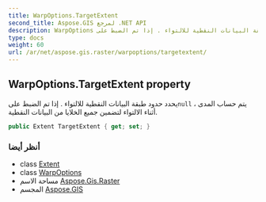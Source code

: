 ```yaml
---
title: WarpOptions.TargetExtent
second_title: Aspose.GIS لمرجع .NET API
description: WarpOptions ملكية. يحدد حدود طبقة البيانات النقطية للالتواء . إذا تم الضبط علىnull  يتم حساب المدى أثناء الالتواء لتضمين جميع الخلايا من البيانات النقطية.
type: docs
weight: 60
url: /ar/net/aspose.gis.raster/warpoptions/targetextent/
---
```

## WarpOptions.TargetExtent property

يحدد حدود طبقة البيانات النقطية للالتواء . إذا تم الضبط على`null` ، يتم حساب المدى أثناء الالتواء لتضمين جميع الخلايا من البيانات النقطية.

```csharp
public Extent TargetExtent { get; set; }
```

### أنظر أيضا

* class [Extent](../../../aspose.gis/extent/)
* class [WarpOptions](../)
* مساحة الاسم [Aspose.Gis.Raster](../../warpoptions/)
* المجسم [Aspose.GIS](../../../)


